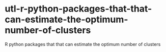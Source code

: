 # utl-r-python-packages-that-that-can-estimate-the-optimum-number-of-clusters
R python packages that that can estimate the optimum number of clusters
